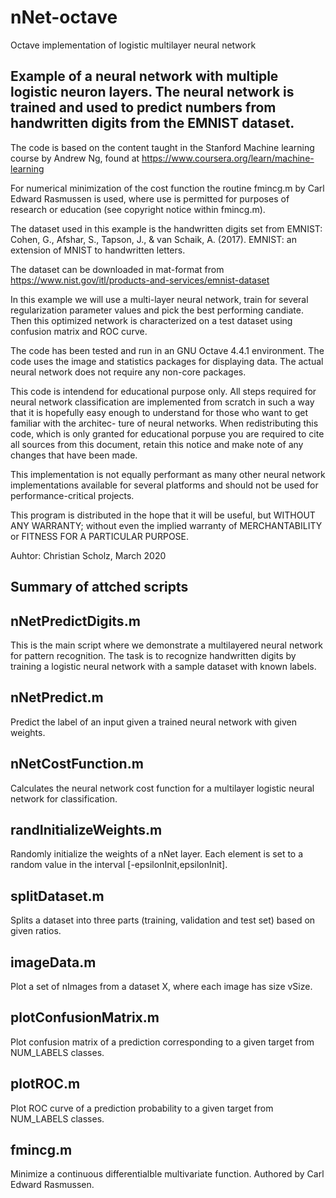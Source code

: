 # nNet-octave
Octave implementation of logistic multilayer neural network

Example of a neural network with multiple logistic neuron 
layers. The neural network is trained and used to predict numbers 
from handwritten digits from the EMNIST dataset.
---------------------------------------------------------------------

The code is based on the content taught in the Stanford Machine 
learning course by Andrew Ng, found at 
https://www.coursera.org/learn/machine-learning

For numerical minimization of the cost function the routine 
fmincg.m by Carl Edward Rasmussen is used, where use is permitted 
for purposes of research or education (see copyright notice within 
fmincg.m).

The dataset used in this example is the handwritten digits set 
from EMNIST:
Cohen, G., Afshar, S., Tapson, J., & van Schaik, A. (2017). 
    EMNIST: an extension of MNIST to handwritten letters.

The dataset can be downloaded in mat-format from
https://www.nist.gov/itl/products-and-services/emnist-dataset

In this example we will use a multi-layer neural network, train 
for several regularization parameter values and pick the best 
performing candiate. Then this optimized network is characterized 
on a test dataset using confusion matrix and ROC curve.

The code has been tested and run in an GNU Octave 4.4.1 
environment. The code uses the image and statistics packages for 
displaying data. The actual neural network does not require any 
non-core packages.

This code is intendend for educational purpose only. All steps 
required for neural network classification are implemented from 
scratch in such a way that it is hopefully easy enough to 
understand for those who want to get familiar with the architec-
ture of neural networks. When redistributing this code, which is 
only granted for educational porpuse you are required to cite all 
sources from this document, retain this notice and make note of 
any changes that have been made.

This implementation is not equally performant as many other 
neural network implementations available for several platforms 
and should not be used for performance-critical projects. 

This program is distributed in the hope that it will be useful,
but WITHOUT ANY WARRANTY; without even the implied warranty of
MERCHANTABILITY or FITNESS FOR A PARTICULAR PURPOSE.

Auhtor: Christian Scholz, March 2020

Summary of attched scripts
---------------------------------------------------------------------

nNetPredictDigits.m
-----------------------
This is the main script where we demonstrate a multilayered 
neural network for pattern recognition. The task is to recognize 
handwritten digits by training a logistic neural network with a 
sample dataset with known labels.

nNetPredict.m
-----------------------
Predict the label of an input given a trained neural network 
with given weights.

nNetCostFunction.m
-----------------------
Calculates the neural network cost function for a multilayer 
logistic neural network for classification.

randInitializeWeights.m
-----------------------
Randomly initialize the weights of a nNet layer. Each 
element is set to a random value in the interval 
[-epsilonInit,epsilonInit].

splitDataset.m
-----------------------
Splits a dataset into three parts (training, validation and 
test set) based on given ratios.

imageData.m
-----------------------
Plot a set of nImages from a dataset X, where each image has 
size vSize.

plotConfusionMatrix.m
-----------------------
Plot confusion matrix of a prediction corresponding to a given 
target from NUM_LABELS classes.

plotROC.m
-----------------------
Plot ROC curve of a prediction probability to a given  target 
from NUM_LABELS classes.

fmincg.m
-----------------------
Minimize a continuous differentialble multivariate function. 
Authored by Carl Edward Rasmussen.

